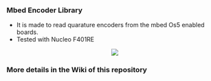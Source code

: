 ### Mbed Encoder Library

- It is made to read quarature encoders from the mbed Os5 enabled boards.
- Tested with Nucleo F401RE
<p align="center">
<img src="https://postfiles.pstatic.net/MjAxOTA5MDVfMTc4/MDAxNTY3NjkxMDA1NjM3.Op02kVIqzT52r3Y1t8yJpFxjs0MDow-AHOMt47qRJB0g.1sGhecnh0PW17raVPv95Wso8hKY9CfP1foZuSvShEnYg.PNG.alexpark0922/image.png?type=w773">
</p>

### More details in the Wiki of this repository 
